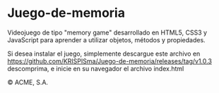 # Juego-de-memoria

Videojuego de tipo "memory game" desarrollado en HTML5, CSS3 y JavaScript para aprender a utilizar objetos, métodos y propiedades.

Si desea instalar el juego, simplemente descargue este archivo en 
https://github.com/KRISPISma/Juego-de-memoria/releases/tag/v1.0.3
descomprima, e inicie en su navegador el archivo index.html

© ACME, S.A.
